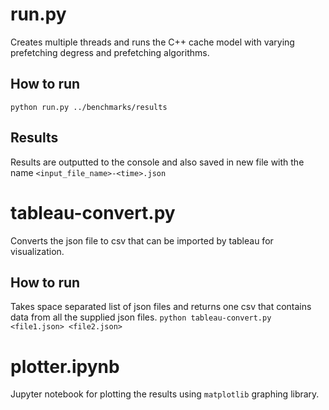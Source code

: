 # run.py
Creates multiple threads and runs the C++ cache model with varying prefetching degress and prefetching algorithms.

## How to run
`python run.py ../benchmarks/results`

## Results
Results are outputted to the console and also saved in new file with the name `<input_file_name>-<time>.json`

# tableau-convert.py
Converts the json file to csv that can be imported by tableau for visualization.

## How to run
Takes space separated list of json files and returns one csv that contains data from all the supplied json files.
`python tableau-convert.py <file1.json> <file2.json>`

# plotter.ipynb
Jupyter notebook for plotting the results using `matplotlib` graphing library.